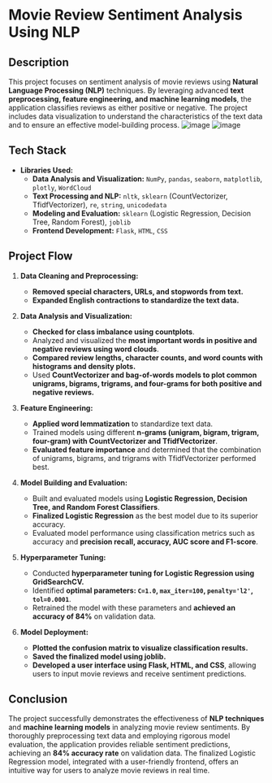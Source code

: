 # Movie Review Sentiment Analysis Using NLP

## Description
This project focuses on sentiment analysis of movie reviews using **Natural Language Processing (NLP)** techniques. By leveraging advanced **text preprocessing, feature engineering, and machine learning models**, the application classifies reviews as either positive or negative. The project includes data visualization to understand the characteristics of the text data and to ensure an effective model-building process.
![image](https://github.com/user-attachments/assets/b0618b3e-c898-4e6f-bdbb-2669f5459309)
![image](https://github.com/user-attachments/assets/5cadca5d-2616-4248-bf44-68e392c990eb)

## Tech Stack
- **Libraries Used:**
  - **Data Analysis and Visualization:** `NumPy`, `pandas`, `seaborn`, `matplotlib`, `plotly`, `WordCloud`
  - **Text Processing and NLP:** `nltk`, `sklearn` (CountVectorizer, TfidfVectorizer), `re`, `string`, `unicodedata`
  - **Modeling and Evaluation:** `sklearn` (Logistic Regression, Decision Tree, Random Forest), `joblib`
  - **Frontend Development:** `Flask`, `HTML`, `CSS`

## Project Flow

1. **Data Cleaning and Preprocessing:**
   - **Removed special characters, URLs, and stopwords from text.**
   - **Expanded English contractions to standardize the text data.**

2. **Data Analysis and Visualization:**
   - **Checked for class imbalance using countplots**.
   - Analyzed and visualized the **most important words in positive and negative reviews using word clouds**.
   - **Compared review lengths, character counts, and word counts with histograms and density plots.**
   - Used **CountVectorizer and bag-of-words models to plot common unigrams, bigrams, trigrams, and four-grams for both positive and negative reviews.**

3. **Feature Engineering:**
   - **Applied word lemmatization** to standardize text data.
   - Trained models using different **n-grams (unigram, bigram, trigram, four-gram) with CountVectorizer and TfidfVectorizer**.
   - **Evaluated feature importance** and determined that the combination of unigrams, bigrams, and trigrams with TfidfVectorizer performed best.

4. **Model Building and Evaluation:**
   - Built and evaluated models using **Logistic Regression, Decision Tree, and Random Forest Classifiers**.
   - **Finalized Logistic Regression** as the best model due to its superior accuracy.
   - Evaluated model performance using classification metrics such as accuracy and **precision recall, accuracy, AUC score and F1-score**.

5. **Hyperparameter Tuning:**
   - Conducted **hyperparameter tuning for Logistic Regression using GridSearchCV.**
   - Identified **optimal parameters: `C=1.0`, `max_iter=100`, `penalty='l2'`, `tol=0.0001`**.
   - Retrained the model with these parameters and **achieved an accuracy of 84%** on validation data.

6. **Model Deployment:**
   - **Plotted the confusion matrix to visualize classification results.**
   - **Saved the finalized model using joblib.**
   - **Developed a user interface using Flask, HTML, and CSS**, allowing users to input movie reviews and receive sentiment predictions.

## Conclusion
The project successfully demonstrates the effectiveness of **NLP techniques** and **machine learning models** in analyzing movie review sentiments. By thoroughly preprocessing text data and employing rigorous model evaluation, the application provides reliable sentiment predictions, achieving an **84% accuracy rate** on validation data. The finalized Logistic Regression model, integrated with a user-friendly frontend, offers an intuitive way for users to analyze movie reviews in real time.
